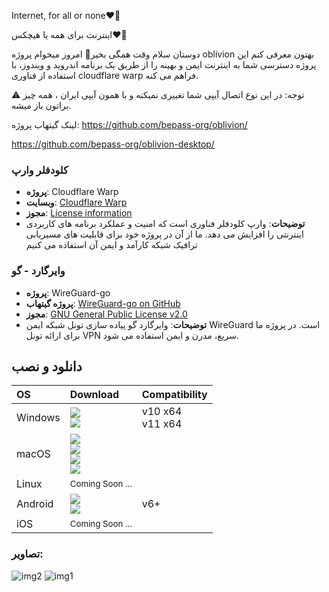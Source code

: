 Internet, for all or none❤️🙂

اینترنت برای همه یا هیچکس❤️🙂

دوستان سلام وقت همگی بخیر🙂
امروز میخوام پروژه oblivion بهتون معرفی کنم
این پروژه دسترسی شما به اینترنت ایمن و بهینه را از طریق یک برنامه اندروید و ویندوز، با استفاده از فناوری cloudflare warp فراهم می کنه.

⚠️ توجه: در این نوع اتصال آیپی شما تغییری نمیکنه و با همون آیپی ایران ، همه چیز براتون باز میشه.

لینک گیتهاب پروژه:
https://github.com/bepass-org/oblivion/

https://github.com/bepass-org/oblivion-desktop/

### کلودفلر وارپ

- **پروژه**: Cloudflare Warp
- **وبسایت**: [Cloudflare Warp](https://www.cloudflare.com/products/warp/)
- **مجوز**: [License information](https://www.cloudflare.com/application/terms/)
- **توضیحات**: وارپ کلودفلر فناوری است که امنیت و عملکرد برنامه های کاربردی اینترنتی را افزایش می دهد. ما از آن در پروژه خود برای قابلیت های مسیریابی ترافیک شبکه کارآمد و ایمن آن استفاده می کنیم

### وایرگارد - گو

- **پروژه**: WireGuard-go
- **پروژه گیتهاب**: [WireGuard-go on GitHub](https://github.com/WireGuard/wireguard-go)
- **مجوز**: [GNU General Public License v2.0](https://github.com/WireGuard/wireguard-go/blob/master/COPYING)
- **توضیحات**: وایرگارد گو پیاده سازی تونل شبکه ایمن WireGuard است. در پروژه ما برای ارائه تونل VPN سریع، مدرن و ایمن استفاده می شود.

## دانلود و نصب

<div align=left>
<table>
    <thead align=left>
        <tr>
            <th>OS</th>
            <th>Download</th>
            <th>Compatibility</th>
        </tr>
    </thead>
    <tbody align=left>
        <tr>
            <td>Windows</td>
            <td>
                <a href="https://github.com/bepass-org/oblivion-desktop/releases"><img src="https://img.shields.io/badge/Setup-x64-2d7d9a.svg?logo=windows"></a><br>
                <a href="https://github.com/bepass-org/oblivion-desktop/releases"><img src="https://img.shields.io/badge/Portable-x64-67b7d1.svg?logo=windows"></a>
            </td>
            <td>
                v10 x64<br>
                v11 x64
            </td>
        </tr>
        <tr>
            <td>macOS</td>
            <td>
                <a href="https://github.com/bepass-org/oblivion-desktop/releases"><img src="https://img.shields.io/badge/DMG-arm64-ea005e.svg?logo=apple"></a><br>
                <a href="https://github.com/bepass-org/oblivion-desktop/releases"><img src="https://img.shields.io/badge/DMG-x64-ea005e.svg?logo=apple"></a><br>
                <a href="https://github.com/bepass-org/oblivion-desktop/releases"><img src="https://img.shields.io/badge/PKG-arm64-bc544b.svg?logo=apple" /></a><br>
                <a href="https://github.com/bepass-org/oblivion-desktop/releases"><img src="https://img.shields.io/badge/PKG-x64-bc544b.svg?logo=apple" /></a><br>
            </td>
            <td></td>
        </tr>
        <tr>
            <td>Linux</td>
            <td>                
                <small>Coming Soon ...</small>
            </td>
            <td></td>
        </tr>
        <tr>
        <td>Android</td>
            <td>
                <a href="https://github.com/bepass-org/oblivion/releases/latest"><img src="https://img.shields.io/badge/APK-Universal-044d29.svg?logo=android"></a><br>
<a href="https://play.google.com/store/apps/details?id=org.bepass.oblivion"><img src="https://img.shields.io/badge/APK-Universal-044d29.svg?logo=googleplay"></a>
            </td>
            <td>v6+</td>
        </tr>
        <tr>
            <td>iOS</td>
            <td>
                <small>Coming Soon ...</small>
            </td>
            <td></td>
        </tr>
    </tbody>
</table>
</div>


### تصاویر:

![img2](https://github.com/Alirewa/oblivion-Project/assets/80244075/1f92d009-10f9-4212-8493-d6ac67c6a957)
![img1](https://github.com/Alirewa/oblivion-Project/assets/80244075/abd2334f-b585-4197-999d-ba1cf101c04b)
